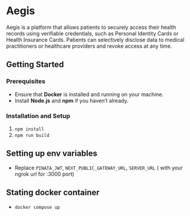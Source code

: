 # Aegis

Aegis is a platform that allows patients to securely access their health records using verifiable credentials, such as Personal Identity Cards or Health Insurance Cards. Patients can selectively disclose data to medical practitioners or healthcare providers and revoke access at any time.

## Getting Started

### Prerequisites

- Ensure that **Docker** is installed and running on your machine.
- Install **Node.js** and **npm** if you haven’t already.

### Installation and Setup

1. `npm install`
2. `npm run build`

## Setting up env variables

- Replace `PINATA_JWT`, `NEXT_PUBLIC_GATEWAY_URL`, `SERVER_URL` ( with your ngrok url for :3000 port)

## Stating docker container

- `docker compose up`
